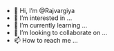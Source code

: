 - 👋 Hi, I’m @Rajvargiya
- 👀 I’m interested in ...
- 🌱 I’m currently learning ...
- 💞️ I’m looking to collaborate on ...
- 📫 How to reach me ...

<!---
Rajvargiya/Rajvargiya is a ✨ special ✨ repository because its `README.md` (this file) appears on your GitHub profile.
You can click the Preview link to take a look at your changes.
--->
